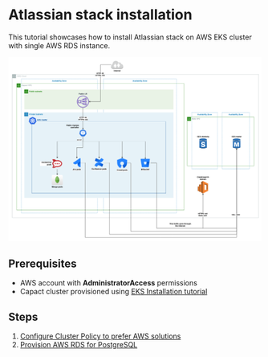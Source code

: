 # Atlassian stack installation

This tutorial showcases how to install Atlassian stack on AWS EKS cluster with single AWS RDS instance.

![Capact_Atlassian](./assets/Capact_Atlassian.png)

## Prerequisites

- AWS account with **AdministratorAccess** permissions
- Capact cluster provisioned using [EKS Installation tutorial](../eks-installation/README.md)

## Steps

1. [Configure Cluster Policy to prefer AWS solutions](./1-cluster-policy-configuration.md)
1. [Provision AWS RDS for PostgreSQL](./2-aws-rds-provisioning.md)
